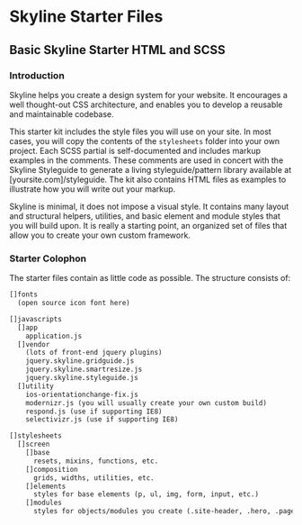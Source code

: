 # Skyline Starter Files
## Basic Skyline Starter HTML and SCSS


### Introduction

Skyline helps you create a design system for your website.  It encourages a well thought-out CSS architecture, and enables you to develop a reusable and maintainable codebase.

This starter kit includes the style files you will use on your site. In most cases, you will copy the contents of the `stylesheets` folder into your own project. Each SCSS partial is self-documented and includes markup examples in the comments. These comments are used in concert with the Skyline Styleguide to generate a living styleguide/pattern library available at [yoursite.com]/styleguide.  The kit also contains HTML files as examples to illustrate how you will write out your markup.

Skyline is minimal, it does not impose a visual style.  It contains many layout and structural helpers, utilities, and basic element and module styles that you will build upon. It is really a starting point, an organized set of files that allow you to create your own custom framework.

### Starter Colophon
The starter files contain as little code as possible.  The structure consists of:

```html
[]fonts
  (open source icon font here)

[]javascripts
  []app
    application.js
  []vendor
    (lots of front-end jquery plugins)
    jquery.skyline.gridguide.js
    jquery.skyline.smartresize.js
    jquery.skyline.styleguide.js
  []utility
    ios-orientationchange-fix.js
    modernizr.js (you will usually create your own custom build)
    respond.js (use if supporting IE8)
    selectivizr.js (use if supporting IE8)

[]stylesheets
  []screen
    []base
      resets, mixins, functions, etc.
    []composition
      grids, widths, utilities, etc.
    []elements
      styles for base elements (p, ul, img, form, input, etc.)
    []modules
      styles for objects/modules you create (.site-header, .hero, .page, .bio, .site-footer, etc.)
```


